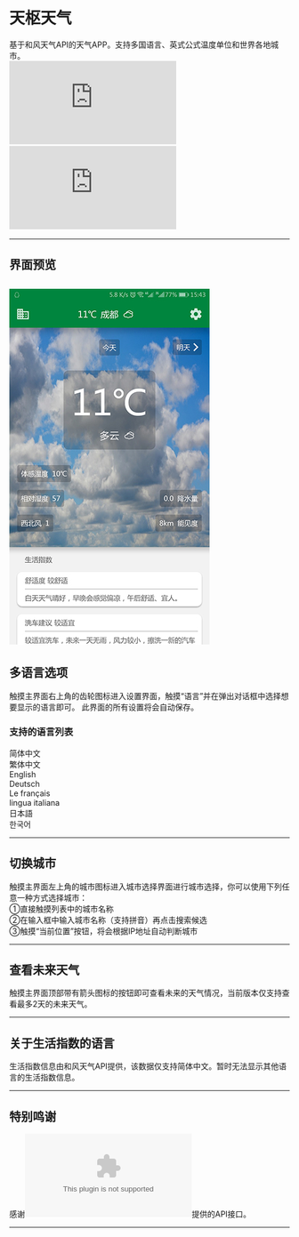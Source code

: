 # 天枢天气  
基于和风天气API的天气APP。支持多国语言、英式公式温度单位和世界各地城市。  
![查看繁体中文Readme文檔](https://github.com/DubheBroken/DubheWeather/blob/master/Readme-zh_tw.md)  
![View English Readme Document](https://github.com/DubheBroken/DubheWeather/blob/master/Readme-zh_cn.md)  

---------------------------------------
## 界面预览
![主界面](https://github.com/DubheBroken/DubheWeather/blob/master/readme_image/Screenshot_main_cn.jpg)
---------------------------------------
## 多语言选项  
触摸主界面右上角的齿轮图标进入设置界面，触摸“语言”并在弹出对话框中选择想要显示的语言即可。
此界面的所有设置将会自动保存。
### 支持的语言列表 
简体中文  
繁体中文  
English  
Deutsch  
Le français  
lingua italiana  
日本語  
한국어  

---------------------------------------
## 切换城市  
触摸主界面左上角的城市图标进入城市选择界面进行城市选择，你可以使用下列任意一种方式选择城市：  
①直接触摸列表中的城市名称  
②在输入框中输入城市名称（支持拼音）再点击搜索候选  
③触摸“当前位置”按钮，将会根据IP地址自动判断城市

---------------------------------------
## 查看未来天气  
触摸主界面顶部带有箭头图标的按钮即可查看未来的天气情况，当前版本仅支持查看最多2天的未来天气。

---------------------------------------
## 关于生活指数的语言  
生活指数信息由和风天气API提供，该数据仅支持简体中文。暂时无法显示其他语言的生活指数信息。

---------------------------------------
## 特别鸣谢  
感谢![和风天气](www.heweather.com)提供的API接口。

---------------------------------------
